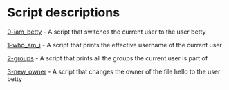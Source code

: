# Script descriptions
[0-iam_betty](https://github.com/chelseyqc/holbertonschool-shell/blob/master/permissions/0-iam_betty) - A script that switches the current user to the user betty


[1-who_am_i](https://github.com/chelseyqc/holbertonschool-shell/blob/master/permissions/1-who_am_i) - A script that prints the effective username of the current user


[2-groups](https://github.com/chelseyqc/holbertonschool-shell/blob/master/permissions/2-groups) - A script that prints all the groups the current user is part of


[3-new_owner](https://github.com/chelseyqc/holbertonschool-shell/blob/master/permissions/3-new_owner) - A script that changes the owner of the file hello to the user betty

